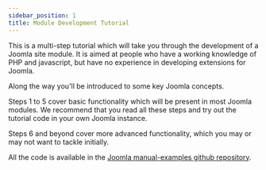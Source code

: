 ```yaml
---
sidebar_position: 1
title: Module Development Tutorial
---
```

This is a multi-step tutorial which will take you through the development of a Joomla site module. It is aimed at people who have a working knowledge of PHP and javascript, but have no experience in developing extensions for Joomla.

Along the way you'll be introduced to some key Joomla concepts.

Steps 1 to 5 cover basic functionality which will be present in most Joomla modules. We recommend that you read all these steps and try out the tutorial code in your own Joomla instance. 

Steps 6 and beyond cover more advanced functionality, which you may or may not want to tackle initially. 

All the code is available in the [Joomla manual-examples github repository](https://github.com/joomla/manual-examples/tree/main/module-tutorial). 